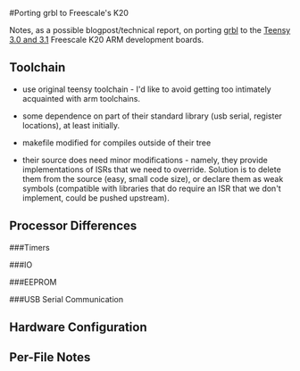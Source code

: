 #Porting grbl to Freescale's K20

Notes, as a possible blogpost/technical report, on porting [grbl](https://github.com/grbl/grbl) to the [Teensy 3.0 and 3.1](http://www.pjrc.com/store/teensy3.html) Freescale K20 ARM development boards.

## Toolchain

   * use original teensy toolchain - I'd like to avoid getting too intimately acquainted with arm toolchains.

   * some dependence on part of their standard library (usb serial, register locations), at least initially.

   * makefile modified for compiles outside of their tree

   * their source does need minor modifications - namely, they provide implementations of ISRs that we need
     to override. Solution is to delete them from the source (easy, small code size), or declare them as
     weak symbols (compatible with libraries that do require an ISR that we don't implement, could be pushed upstream).

## Processor Differences

###Timers

###IO

###EEPROM

###USB Serial Communication

## Hardware Configuration

## Per-File Notes
